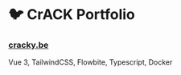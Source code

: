 # 🐦 CrACK Portfolio

### [cracky.be](https://cracky.be)

Vue 3, TailwindCSS, Flowbite, Typescript, Docker
